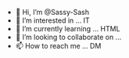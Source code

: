 - 👋 Hi, I’m @Sassy-Sash
- 👀 I’m interested in ... IT
- 🌱 I’m currently learning ... HTML
- 💞️ I’m looking to collaborate on ...
- 📫 How to reach me ... DM

<!---
Sassy-Sash/Sassy-Sash is a ✨ special ✨ repository because its `README.md` (this file) appears on your GitHub profile.
You can click the Preview link to take a look at your changes.
--->
